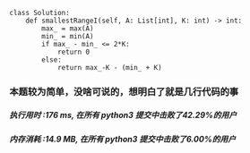 	class Solution:
		def smallestRangeI(self, A: List[int], K: int) -> int:
			max_ = max(A)
			min_ = min(A)
			if max_ - min_ <= 2*K:
				return 0
			else:
				return max_-K - (min_ + K)


### 本题较为简单，没啥可说的，想明白了就是几行代码的事		
				
##### 执行用时 :176 ms, 在所有 python3 提交中击败了42.29%的用户
##### 内存消耗 :14.9 MB, 在所有 python3 提交中击败了6.00%的用户

